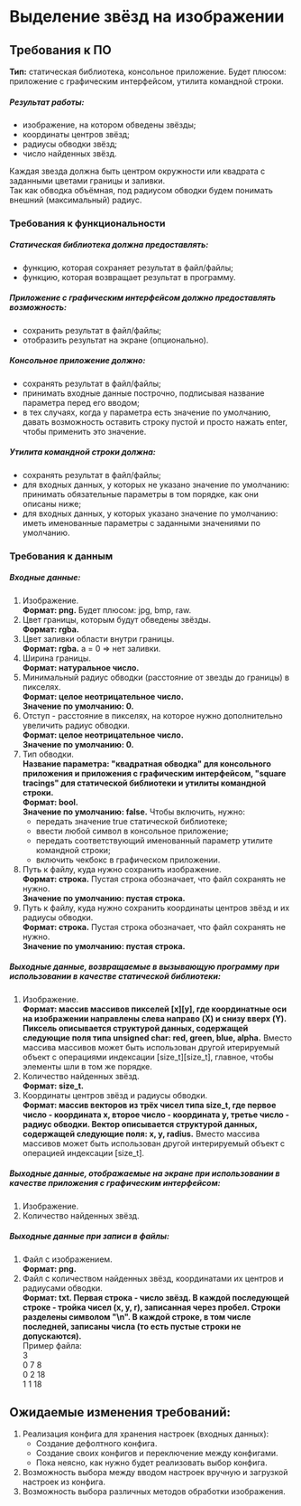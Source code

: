 # Выделение звёзд на изображении

## Требования к ПО

**Тип:** статическая библиотека, консольное приложение. Будет плюсом: приложение с графическим интерфейсом, утилита командной строки.

##### Результат работы:
- изображение, на котором обведены звёзды;
- координаты центров звёзд;
- радиусы обводки звёзд;
- число найденных звёзд.

Каждая звезда должна быть центром окружности или квадрата с заданными цветами границы и заливки.\
Так как обводка объёмная, под радиусом обводки будем понимать внешний (максимальный) радиус.

### Требования к функциональности

##### Статическая библиотека должна предоставлять:
- функцию, которая сохраняет результат в файл/файлы;
- функцию, которая возвращает результат в программу.

##### Приложение с графическим интерфейсом должно предоставлять возможность:
- сохранить результат в файл/файлы;
- отобразить результат на экране (опционально).

##### Консольное приложение должно:
- сохранять результат в файл/файлы;
- принимать входные данные построчно, подписывая название параметра перед его вводом;
- в тех случаях, когда у параметра есть значение по умолчанию, давать возможность оставить строку пустой и просто нажать enter, чтобы применить это значение.

##### Утилита командной строки должна:
- сохранять результат в файл/файлы;
- для входных данных, у которых не указано значение по умолчанию: принимать обязательные параметры в том порядке, как они описаны ниже;
- для входных данных, у которых указано значение по умолчанию: иметь именованные параметры с заданными значениями по умолчанию.

### Требования к данным

##### Входные данные:
1. Изображение.\
**Формат: png.** Будет плюсом: jpg, bmp, raw.
1. Цвет границы, которым будут обведены звёзды.\
**Формат: rgba.**
1. Цвет заливки области внутри границы.\
**Формат: rgba.** a = 0 => нет заливки.
1. Ширина границы.\
**Формат: натуральное число.**
1. Минимальный радиус обводки (расстояние от звезды до границы) в пикселях.\
**Формат: целое неотрицательное число.**\
**Значение по умолчанию: 0.**
1. Отступ - расстояние в пикселях, на которое нужно дополнительно увеличить радиус обводки.\
**Формат: целое неотрицательное число.**\
**Значение по умолчанию: 0.**
1. Тип обводки.\
**Название параметра: "квадратная обводка" для консольного приложения и приложения с графическим интерфейсом, "square tracings" для статической библиотеки и утилиты командной строки.**\
**Формат: bool.**\
**Значение по умолчанию: false.** Чтобы включить, нужно:
    - передать значение true статической библиотеке;
    - ввести любой символ в консольное приложение;
    - передать соответствующий именованный параметр утилите командной строки;
    - включить чекбокс в графическом приложении.
1. Путь к файлу, куда нужно сохранить изображение.\
**Формат: строка.** Пустая строка обозначает, что файл сохранять не нужно.\
**Значение по умолчанию: пустая строка.**
1. Путь к файлу, куда нужно сохранить координаты центров звёзд и их радиусы обводки.\
**Формат: строка.** Пустая строка обозначает, что файл сохранять не нужно.\
**Значение по умолчанию: пустая строка.**

##### Выходные данные, возвращаемые в вызывающую программу при использовании в качестве статической библиотеки:
1. Изображение.\
**Формат: массив массивов пикселей [x][y], где координатные оси на изображении направлены слева направо (X) и снизу вверх (Y). Пиксель описывается структурой данных, содержащей следующие поля типа unsigned char: red, green, blue, alpha.** Вместо массива массивов может быть использован другой итерируемый объект с операциями индексации [size_t][size_t], главное, чтобы элементы шли в том же порядке.
1. Количество найденных звёзд.\
**Формат: size_t.**
1. Координаты центров звёзд и радиусы обводки.\
**Формат: массив векторов из трёх чисел типа size_t, где первое число - координата x, второе число - координата y, третье число - радиус обводки. Вектор описывается структурой данных, содержащей следующие поля: x, y, radius.** Вместо массива массивов может быть использован другой интерируемый объект с операцией индексации [size_t].

##### Выходные данные, отображаемые на экране при использовании в качестве приложения с графическим интерфейсом:
1. Изображение.
1. Количество найденных звёзд.

##### Выходные данные при записи в файлы:
1. Файл с изображением.\
**Формат: png.**
1. Файл с количеством найденных звёзд, координатами их центров и радиусами обводки.\
**Формат: txt. Первая строка - число звёзд. В каждой последующей строке - тройка чисел (x, y, r), записанная через пробел. Строки разделены символом "\n". В каждой строке, в том числе последней, записаны числа (то есть пустые строки не допускаются).**\
Пример файла:\
3\
0 7 8\
0 2 18\
1 1 18

## Ожидаемые изменения требований:
1. Реализация конфига для хранения настроек (входных данных):
    - Создание дефолтного конфига.
    - Создание своих конфигов и переключение между конфигами.
    - Пока неясно, как нужно будет реализовать выбор конфига.
1. Возможность выбора между вводом настроек вручную и загрузкой настроек из конфига.
1. Возможность выбора различных методов обработки изображения.